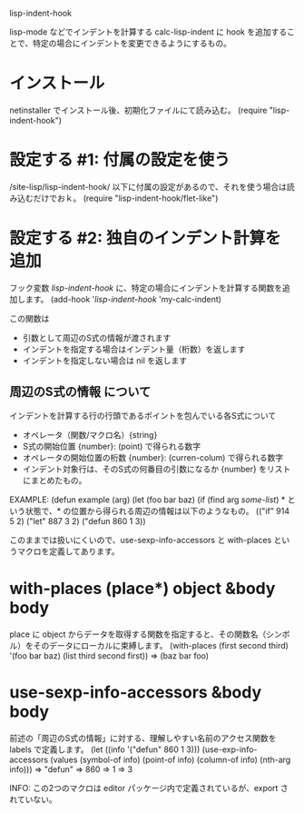 lisp-indent-hook

lisp-mode などでインデントを計算する calc-lisp-indent に hook を追加することで、特定の場合にインデントを変更できるようにするもの。


インストール
===============
netinstaller でインストール後、初期化ファイルにて読み込む。
   (require "lisp-indent-hook")


設定する #1: 付属の設定を使う
===============================
<xyzzy>/site-lisp/lisp-indent-hook/ 以下に付属の設定があるので、それを使う場合は読み込むだけでおｋ。
   (require "lisp-indent-hook/flet-like")


設定する #2: 独自のインデント計算を追加
=========================================
フック変数 *lisp-indent-hook* に、特定の場合にインデントを計算する関数を追加します。
   (add-hook '*lisp-indent-hook* 'my-calc-indent)

この関数は
- 引数として周辺のS式の情報が渡されます
- インデントを指定する場合はインデント量（桁数）を返します
- インデントを指定しない場合は nil を返します

周辺のS式の情報 について
-------------------------
インデントを計算する行の行頭であるポイントを包んでいる各S式について
- オペレータ（関数/マクロ名）{string}
- S式の開始位置 {number}: (point) で得られる数字
- オペレータの開始位置の桁数 {number}: (curren-colum) で得られる数字
- インデント対象行は、そのS式の何番目の引数になるか {number}
をリストにまとめたもの。

EXAMPLE:
    (defun example (arg)
      (let (foo bar baz)
        (if (find arg *some-list*)
          *
という状態で、* の位置から得られる周辺の情報は以下のようなもの。
    (("if" 914 5 2)
     ("let" 887 3 2)
     ("defun 860 1 3))

このままでは扱いにくいので、use-sexp-info-accessors と with-places というマクロを定義してあります。

# with-places (place*) object &body body
place に object からデータを取得する関数を指定すると、その関数名（シンボル）をそのデータにローカルに束縛します。
    (with-places (first second third) '(foo bar baz)
      (list third second first))
    => (baz bar foo)

# use-sexp-info-accessors &body body
前述の「周辺のS式の情報」に対する、理解しやすい名前のアクセス関数を labels で定義します。
    (let ((info '("defun" 860 1 3)))
      (use-exp-info-accessors
        (values (symbol-of info)
                (point-of info)
                (column-of info)
                (nth-arg info)))
    => "defun"
    => 860
    => 1
    => 3

INFO: この2つのマクロは editor パッケージ内で定義されているが、export されていない。

